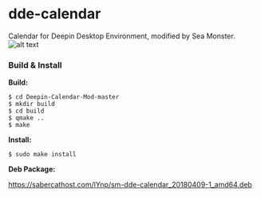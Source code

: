 # dde-calendar
Calendar for Deepin Desktop Environment, modified by Sea Monster.
![alt text](https://s14.postimg.org/4geulplyn/sidebyside.png?dl=1)

### Build & Install

**Build:**
```
$ cd Deepin-Calendar-Mod-master
$ mkdir build
$ cd build
$ qmake ..
$ make
```

**Install:**
```
$ sudo make install
```

**Deb Package:**

https://sabercathost.com/lYnp/sm-dde-calendar_20180409-1_amd64.deb

